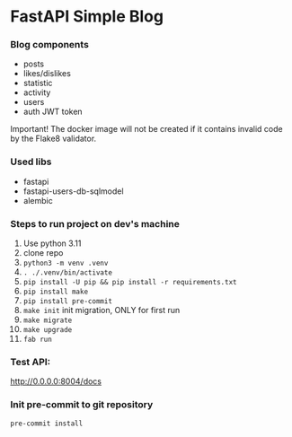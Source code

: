 # FastAPI Simple Blog

### Blog components

- posts
- likes/dislikes
- statistic
- activity
- users
- auth JWT token

Important! The docker image will not be created if it contains invalid code by the Flake8 validator.

### Used libs

- fastapi
- fastapi-users-db-sqlmodel
- alembic

### Steps to run project on dev's machine

1) Use python 3.11
2) clone repo
3) `python3 -m venv .venv`
4) `. ./.venv/bin/activate`
5) `pip install -U pip && pip install -r requirements.txt`
6) `pip install make`
7) `pip install pre-commit`
7) `make init` init migration, ONLY for first run
8) `make migrate`
9) `make upgrade`
10) `fab run`

### Test API:

http://0.0.0.0:8004/docs

### Init pre-commit to git repository

`pre-commit install`